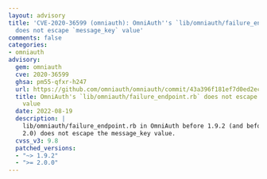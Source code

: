 ```yaml
---
layout: advisory
title: 'CVE-2020-36599 (omniauth): OmniAuth''s `lib/omniauth/failure_endpoint.rb`
  does not escape `message_key` value'
comments: false
categories:
- omniauth
advisory:
  gem: omniauth
  cve: 2020-36599
  ghsa: pm55-qfxr-h247
  url: https://github.com/omniauth/omniauth/commit/43a396f181ef7d0ed2ec8291c939c95e3ed3ff00#diff-575abda9deb9b1a77bf534e898a923029b9a61e991d626db88dc6e8b34260aa2
  title: OmniAuth's `lib/omniauth/failure_endpoint.rb` does not escape `message_key`
    value
  date: 2022-08-19
  description: |
    lib/omniauth/failure_endpoint.rb in OmniAuth before 1.9.2 (and before
    2.0) does not escape the message_key value.
  cvss_v3: 9.8
  patched_versions:
  - "~> 1.9.2"
  - ">= 2.0.0"
---
```

